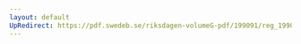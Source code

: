 ```yaml
---
layout: default
UpRedirect: https://pdf.swedeb.se/riksdagen-volumeG-pdf/199091/reg_199091/reg_199091_0431.pdf
---
```

